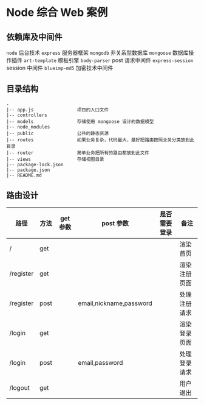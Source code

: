 # Node 综合 Web 案例

## 依赖库及中间件

`node` 后台技术
`express` 服务器框架
`mongodb` 非关系型数据库
`mongoose` 数据库操作插件
`art-template` 模板引擎
`body-parser` post 请求中间件
`express-session` session 中间件
`blueimp-md5` 加密技术中间件

## 目录结构

```
.
|-- app.js                项目的入口文件
|-- controllers
|-- models                存储使用 mongoose 设计的数据模型
|-- node_modules
|-- public                公共的静态资源
|-- routes                如果业务复杂，代码量大，最好把路由按照业务分类放到此目录
|-- router                简单业务把所有的路由都放到此文件
|-- views                 存储视图目录
|-- package-lock.json
|-- package.json
|-- README.md
```

## 路由设计

| 路径      | 方法 | get 参数 | post 参数               | 是否需要登录 | 备注         |
| --------- | ---- | -------- | ----------------------- | ------------ | ------------ |
| /         | get  |          |                         |              | 渲染首页     |
| /register | get  |          |                         |              | 渲染注册页面 |
| /register | post |          | email,nickname,password |              | 处理注册请求 |
| /login    | get  |          |                         |              | 渲染登录页面 |
| /login    | post |          | email,password          |              | 处理登录请求 |
| /logout   | get  |          |                         |              | 用户退出     |
